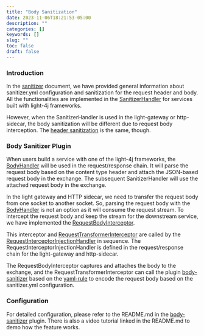 ```yaml
---
title: "Body Sanitization"
date: 2023-11-06T18:21:53-05:00
description: ""
categories: []
keywords: []
slug: ""
toc: false
draft: false
---
```


### Introduction

In the [sanitizer][] document, we have provided general information about sanitizer.yml configuration and sanitization for the request header and body. All the functionalities are implemented in the [SanitizerHandler](https://github.com/networknt/light-4j/blob/master/sanitizer/src/main/java/com/networknt/sanitizer/SanitizerHandler.java) for services built with light-4j frameworks. 


However, when the SanitizerHandler is used in the light-gateway or http-sidecar, the body sanitization will be different due to request body interception. The [header sanitization][] is the same, though. 


### Body Sanitizer Plugin

When users build a service with one of the light-4j frameworks, the [BodyHandler][] will be used in the request/response chain. It will parse the request body based on the content type header and attach the JSON-based request body in the exchange. The subsequent SanitizerHandler will use the attached request body in the exchange. 


In the light gateway and HTTP sidecar, we need to transfer the request body from one socket to another socket. So, parsing the request body with the [BodyHandler][] is not an option as it will consume the request stream. To intercept the request body and keep the stream for the downstream service, we have implemented the [RequestBodyInterceptor](https://github.com/networknt/light-4j/blob/master/body/src/main/java/com/networknt/body/RequestBodyInterceptor.java).


This interceptor and [RequestTransformerInterceptor](https://github.com/networknt/light-4j/blob/master/request-transformer/src/main/java/com/networknt/reqtrans/RequestTransformerInterceptor.java) are called by the [RequestInterceptorInjectionHandler](https://github.com/networknt/light-4j/blob/master/handler/src/main/java/com/networknt/handler/RequestInterceptorInjectionHandler.java) in sequence. The RequestInterceptorInjectionHandler is defined in the request/response chain for the light-gateway and http-sidecar.

The RequestBodyInterceptor captures and attaches the body to the exchange, and the RequestTransformerInterceptor can call the plugin [body-sanitizer][] based on the [yaml-rule][] to encode the request body based on the sanitizer.yml configuration. 


### Configuration

For detailed configuration, please refer to the README.md in the [body-sanitizer][] plugin. There is also a video tutorial linked in the README.md to demo how the feature works. 


[sanitizer]: /concern/sanitizer/
[header sanitization]: /service/gateway/header-sanitization/
[BodyHandler]: https://github.com/networknt/light-4j/blob/master/body/src/main/java/com/networknt/body/BodyHandler.java
[yaml-rule]: https://github.com/networknt/yaml-rule
[body-sanitizer]: https://github.com/networknt/yaml-rule-plugin/tree/master/body-sanitizer

